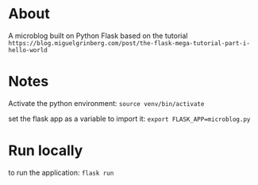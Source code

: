 # About 
A microblog built on Python Flask based on the tutorial `https://blog.miguelgrinberg.com/post/the-flask-mega-tutorial-part-i-hello-world`

# Notes
Activate the python environment:
`source venv/bin/activate`

set the flask app as a variable to import it:
`export FLASK_APP=microblog.py`

# Run locally
to run the application:
`flask run`

